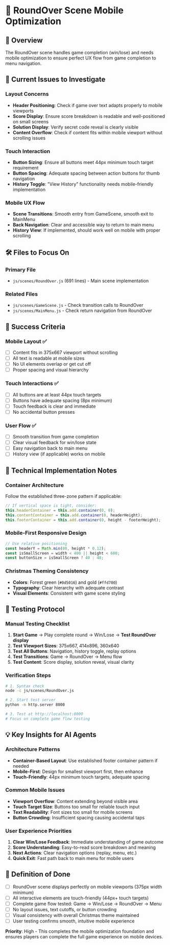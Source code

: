 # 🎯 RoundOver Scene Mobile Optimization

## 🎪 Overview
The RoundOver scene handles game completion (win/lose) and needs mobile optimization to ensure perfect UX flow from game completion to menu navigation.

## 📱 Current Issues to Investigate

### **Layout Concerns**
- **Header Positioning**: Check if game over text adapts properly to mobile viewports
- **Score Display**: Ensure score breakdown is readable and well-positioned on small screens
- **Solution Display**: Verify secret code reveal is clearly visible
- **Content Overflow**: Check if content fits within mobile viewport without scrolling issues

### **Touch Interaction**
- **Button Sizing**: Ensure all buttons meet 44px minimum touch target requirement
- **Button Spacing**: Adequate spacing between action buttons for thumb navigation
- **History Toggle**: "View History" functionality needs mobile-friendly implementation

### **Mobile UX Flow**
- **Scene Transitions**: Smooth entry from GameScene, smooth exit to MainMenu
- **Back Navigation**: Clear and accessible way to return to main menu
- **History View**: If implemented, should work well on mobile with proper scrolling

## 🛠️ Files to Focus On

### **Primary File**
- `js/scenes/RoundOver.js` (691 lines) - Main scene implementation

### **Related Files** 
- `js/scenes/GameScene.js` - Check transition calls to RoundOver
- `js/scenes/MainMenu.js` - Check return navigation from RoundOver

## 🎯 Success Criteria

### **Mobile Layout** ✅
- [ ] Content fits in 375x667 viewport without scrolling
- [ ] All text is readable at mobile sizes
- [ ] No UI elements overlap or get cut off
- [ ] Proper spacing and visual hierarchy

### **Touch Interactions** ✅  
- [ ] All buttons are at least 44px touch targets
- [ ] Buttons have adequate spacing (8px minimum)
- [ ] Touch feedback is clear and immediate
- [ ] No accidental button presses

### **User Flow** ✅
- [ ] Smooth transition from game completion
- [ ] Clear visual feedback for win/lose state
- [ ] Easy navigation back to main menu
- [ ] History view (if applicable) works on mobile

## 🔧 Technical Implementation Notes

### **Container Architecture**
Follow the established three-zone pattern if applicable:
```javascript
// If vertical space is tight, consider:
this.headerContainer = this.add.container(0, 0);
this.contentContainer = this.add.container(0, headerHeight);  
this.footerContainer = this.add.container(0, height - footerHeight);
```

### **Mobile-First Responsive Design**
```javascript
// Use relative positioning
const headerY = Math.min(80, height * 0.12);
const isSmallScreen = width < 400 || height < 600;
const buttonSize = isSmallScreen ? 40 : 48;
```

### **Christmas Theming Consistency**
- **Colors**: Forest green (`#0d5016`) and gold (`#ffd700`)
- **Typography**: Clear hierarchy with adequate contrast
- **Visual Elements**: Consistent with game scene styling

## 🧪 Testing Protocol

### **Manual Testing Checklist**
1. **Start Game** → Play complete round → Win/Lose → **Test RoundOver display**
2. **Test Viewport Sizes**: 375x667, 414x896, 360x640
3. **Test All Buttons**: Navigation, history toggle, replay options
4. **Test Transitions**: Game → RoundOver → Menu flow
5. **Test Content**: Score display, solution reveal, visual clarity

### **Verification Steps**
```bash
# 1. Syntax check
node -c js/scenes/RoundOver.js

# 2. Start test server
python -m http.server 8000

# 3. Test at http://localhost:8000
# Focus on complete game flow testing
```

## 💡 Key Insights for AI Agents

### **Architecture Patterns**
- **Container-Based Layout**: Use established footer container pattern if needed
- **Mobile-First**: Design for smallest viewport first, then enhance
- **Touch-Friendly**: 44px minimum touch targets, adequate spacing

### **Common Mobile Issues**
- **Viewport Overflow**: Content extending beyond visible area
- **Touch Target Size**: Buttons too small for reliable touch input
- **Text Readability**: Font sizes too small for mobile screens
- **Button Crowding**: Insufficient spacing causing accidental taps

### **User Experience Priorities**
1. **Clear Win/Lose Feedback**: Immediate understanding of game outcome
2. **Score Understanding**: Easy-to-read score breakdown and meaning
3. **Next Actions**: Clear navigation options (replay, menu, etc.)
4. **Quick Exit**: Fast path back to main menu for mobile users

## 🎯 Definition of Done
- [ ] RoundOver scene displays perfectly on mobile viewports (375px width minimum)
- [ ] All interactive elements are touch-friendly (44px+ touch targets)
- [ ] Complete game flow tested: Game → Win/Lose → RoundOver → Menu
- [ ] No layout issues, text cutoffs, or button crowding
- [ ] Visual consistency with overall Christmas theme maintained
- [ ] User testing confirms smooth, intuitive mobile experience

**Priority**: High - This completes the mobile optimization foundation and ensures players can complete the full game experience on mobile devices.
